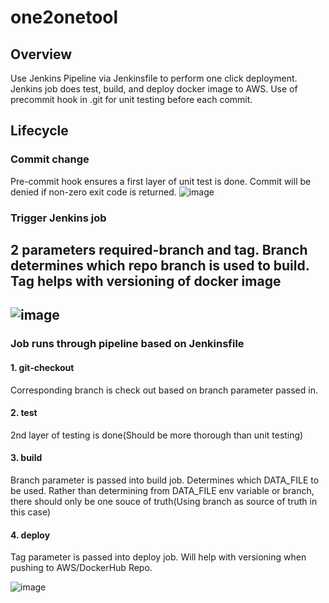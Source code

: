 # one2onetool

## Overview
Use Jenkins Pipeline via Jenkinsfile to perform one click deployment. Jenkins job does test, build, and deploy docker image to AWS.
Use of precommit hook in .git for unit testing before each commit. 

## Lifecycle
### Commit change
Pre-commit hook ensures a first layer of unit test is done. Commit will be denied if non-zero exit code is returned. 
![image](https://user-images.githubusercontent.com/81013119/111900654-c5881e80-8a6e-11eb-876b-35820994bd6b.png)

### Trigger Jenkins job
2 parameters required-branch and tag. Branch determines which repo branch is used to build. Tag helps with versioning of docker image
 ---
![image](https://user-images.githubusercontent.com/81013119/111900695-f5cfbd00-8a6e-11eb-97fd-50a490cb9e36.png)
 ---

### Job runs through pipeline based on Jenkinsfile
#### 1. git-checkout
Corresponding branch is check out based on branch parameter passed in.

#### 2. test
2nd layer of testing is done(Should be more thorough than unit testing)

#### 3. build 
Branch parameter is passed into build job. Determines which DATA_FILE to be used. Rather than determining from DATA_FILE env variable or branch, there should only be one souce of truth(Using branch as source of truth in this case)

#### 4. deploy
Tag parameter is passed into deploy job. Will help with versioning when pushing to AWS/DockerHub Repo.


![image](https://user-images.githubusercontent.com/81013119/111900556-3c70e780-8a6e-11eb-88e0-d1c6b32032fb.png)
